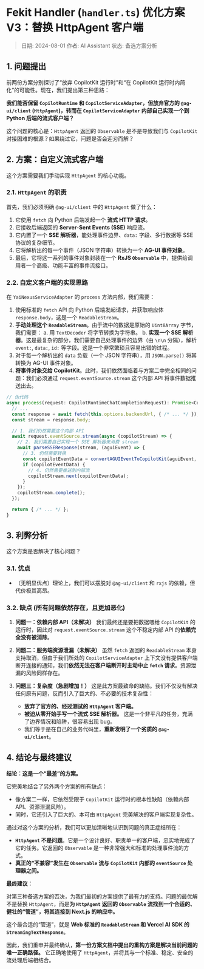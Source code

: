 # Fekit Handler (`handler.ts`) 优化方案 V3：替换 HttpAgent 客户端

> 日期: 2024-08-01
> 作者: AI Assistant
> 状态: 备选方案分析

## 1. 问题提出

前两份方案分别探讨了“放弃 CopilotKit 运行时”和“在 CopilotKit 运行时内简化”的可能性。现在，我们提出第三种思路：

**我们能否保留 `CopilotRuntime` 和 `CopilotServiceAdapter`，但放弃官方的 `@ag-ui/client` (`HttpAgent`)，转而在 `CopilotServiceAdapter` 内部自己实现一个到 Python 后端的流式客户端？**

这个问题的核心是：`HttpAgent` 返回的 `Observable` 是不是导致我们与 `CopilotKit` 对接困难的根源？如果绕过它，问题是否会迎刃而解？

## 2. 方案：自定义流式客户端

这个方案需要我们手动实现 `HttpAgent` 的核心功能。

### 2.1. `HttpAgent` 的职责

首先，我们必须明确 `@ag-ui/client` 中的 `HttpAgent` 做了什么：
1.  它使用 `fetch` 向 Python 后端发起一个 **流式 HTTP 请求**。
2.  它接收后端返回的 **Server-Sent Events (SSE)** 响应流。
3.  它内置了一个 **SSE 解析器**，能处理事件边界、`data:` 字段、多行数据等 SSE 协议的复杂细节。
4.  它将解析出的每一个事件（JSON 字符串）转换为一个 **AG-UI 事件对象**。
5.  最后，它将这一系列的事件对象封装在一个 **RxJS `Observable`** 中，提供给调用者一个高级、功能丰富的事件流接口。

### 2.2. 自定义客户端的实现思路

在 `YaiNexusServiceAdapter` 的 `process` 方法内部，我们需要：

1.  使用标准的 `fetch` API 向 Python 后端发起请求，并获取响应体 `response.body`，这是一个 `ReadableStream`。
2.  **手动处理这个 `ReadableStream`**。由于流中的数据是原始的 `Uint8Array` 字节，我们需要：
    a.  用 `TextDecoder` 将字节转换为字符串。
    b.  **实现一个 SSE 解析器**。这是最复杂的部分，我们需要自己处理事件的边界（由 `\n\n` 分隔），解析 `event:`, `data:`, `id:` 等字段。这是一个非常繁琐且容易出错的过程。
3.  对于每一个解析出的 `data` 负载（一个 JSON 字符串），用 `JSON.parse()` 将其转换为 AG-UI 事件对象。
4.  **将事件对象交给 CopilotKit**。此时，我们依然面临着与方案二中完全相同的问题：我们必须通过 `request.eventSource.stream` 这个内部 API 将事件数据推送出去。

```typescript
// 伪代码
async process(request: CopilotRuntimeChatCompletionRequest): Promise<CopilotRuntimeChatCompletionResponse> {
  // ...
  const response = await fetch(this.options.backendUrl, { /* ... */ });
  const stream = response.body;

  // 1. 我们仍然需要这个内部 API
  await request.eventSource.stream(async (copilotStream) => {
    // 2. 我们需要自己实现一个 SSE 解析器来消费 stream
    await parseSSEResponse(stream, (aguiEvent) => {
      // 3. 仍然需要转换
      const copilotEventData = convertAGUIEventToCopilotKit(aguiEvent, logger);
      if (copilotEventData) {
        // 4. 仍然需要推送到内部流
        copilotStream.next(copilotEventData);
      }
    });
    copilotStream.complete();
  });

  return { /* ... */ };
}
```

## 3. 利弊分析

这个方案是否解决了核心问题？

### 3.1. 优点

-   （无明显优点）理论上，我们可以摆脱对 `@ag-ui/client` 和 `rxjs` 的依赖，但代价极其高昂。

### 3.2. 缺点 (所有问题依然存在，且更加恶化)

1.  **问题一：依赖内部 API（未解决）**
    我们最终还是要把数据喂给 `CopilotKit` 的运行时，因此对 `request.eventSource.stream` 这个不稳定内部 API 的**依赖完全没有被消除**。

2.  **问题二：服务端资源泄漏（未解决）**
    虽然 `fetch` 返回的 `ReadableStream` 本身支持取消，但由于我们所处的 `CopilotServiceAdapter` 上下文没有提供客户端断开连接的通知，我们**依然无法在客户端断开时主动中止 `fetch` 请求**。资源泄漏的风险同样存在。

3.  **问题三：复杂度（急剧增加！）**
    这是此方案最致命的缺陷。我们不仅没有解决任何原有问题，反而引入了巨大的、不必要的技术复杂性：
    -   **放弃了官方的、经过测试的 `HttpAgent` 客户端。**
    -   **被迫从零开始手写一个流式 SSE 解析器。** 这是一个非平凡的任务，充满了边界情况和陷阱，很容易出现 bug。
    -   我们等于是在自己的业务代码里，**重新发明了一个劣质的 `@ag-ui/client`**。

## 4. 结论与最终建议

**结论：这是一个“最差”的方案。**

它完美地结合了另外两个方案的所有缺点：
-   像方案二一样，它依然受限于 `CopilotKit` 运行时的根本性缺陷（依赖内部 API、资源泄漏风险）。
-   同时，它还引入了巨大的、本可由 `HttpAgent` 完美解决的客户端实现复杂性。

通过对这个方案的分析，我们可以更加清晰地认识到问题的真正症结所在：

-   **`HttpAgent` 不是问题**。它是一个设计良好、职责单一的客户端，忠实地完成了它的任务。它返回的 `Observable` 是一种非常强大和标准的处理事件流的方式。
-   **真正的“不兼容”发生在 `Observable` 流与 `CopilotKit` 内部的 `eventSource` 处理器之间。**

**最终建议**：

对第三种备选方案的否决，为我们最初的方案提供了最有力的支持。问题的最优解不是替换 `HttpAgent`，而是**为 `HttpAgent` 返回的 `Observable` 流找到一个合适的、健壮的“管道”，将其连接到 Next.js 的响应中。**

这个最合适的“管道”，就是 **Web 标准的 `ReadableStream` 和 Vercel AI SDK 的 `StreamingTextResponse`**。

因此，我们重申并最终确认，**第一份方案文档中提出的重构方案是解决当前问题的唯一正确路径。** 它正确地使用了 `HttpAgent`，并将其与一个标准、稳定、安全的流处理后端相结合。 